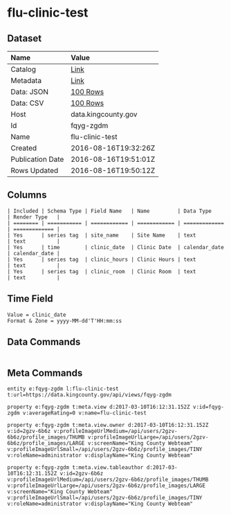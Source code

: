 # flu-clinic-test

## Dataset

| Name | Value |
| :--- | :---- |
| Catalog | [Link](https://catalog.data.gov/dataset/flu-clinic-test) |
| Metadata | [Link](https://data.kingcounty.gov/api/views/fqyg-zgdm) |
| Data: JSON | [100 Rows](https://data.kingcounty.gov/api/views/fqyg-zgdm/rows.json?max_rows=100) |
| Data: CSV | [100 Rows](https://data.kingcounty.gov/api/views/fqyg-zgdm/rows.csv?max_rows=100) |
| Host | data.kingcounty.gov |
| Id | fqyg-zgdm |
| Name | flu-clinic-test |
| Created | 2016-08-16T19:32:26Z |
| Publication Date | 2016-08-16T19:51:01Z |
| Rows Updated | 2016-08-16T19:50:12Z |

## Columns

```ls
| Included | Schema Type | Field Name   | Name         | Data Type     | Render Type   |
| ======== | =========== | ============ | ============ | ============= | ============= |
| Yes      | series tag  | site_name    | Site Name    | text          | text          |
| Yes      | time        | clinic_date  | Clinic Date  | calendar_date | calendar_date |
| Yes      | series tag  | clinic_hours | Clinic Hours | text          | text          |
| Yes      | series tag  | clinic_room  | Clinic Room  | text          | text          |
```

## Time Field

```ls
Value = clinic_date
Format & Zone = yyyy-MM-dd'T'HH:mm:ss
```

## Data Commands

```ls
```

## Meta Commands

```ls
entity e:fqyg-zgdm l:flu-clinic-test t:url=https://data.kingcounty.gov/api/views/fqyg-zgdm

property e:fqyg-zgdm t:meta.view d:2017-03-10T16:12:31.152Z v:id=fqyg-zgdm v:averageRating=0 v:name=flu-clinic-test

property e:fqyg-zgdm t:meta.view.owner d:2017-03-10T16:12:31.152Z v:id=2gzv-6b6z v:profileImageUrlMedium=/api/users/2gzv-6b6z/profile_images/THUMB v:profileImageUrlLarge=/api/users/2gzv-6b6z/profile_images/LARGE v:screenName="King County Webteam" v:profileImageUrlSmall=/api/users/2gzv-6b6z/profile_images/TINY v:roleName=administrator v:displayName="King County Webteam"

property e:fqyg-zgdm t:meta.view.tableauthor d:2017-03-10T16:12:31.152Z v:id=2gzv-6b6z v:profileImageUrlMedium=/api/users/2gzv-6b6z/profile_images/THUMB v:profileImageUrlLarge=/api/users/2gzv-6b6z/profile_images/LARGE v:screenName="King County Webteam" v:profileImageUrlSmall=/api/users/2gzv-6b6z/profile_images/TINY v:roleName=administrator v:displayName="King County Webteam"
```